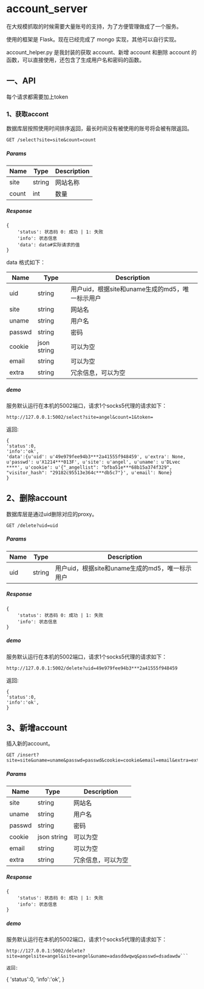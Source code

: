# account_server

在大规模抓取的时候需要大量账号的支持，为了方便管理做成了一个服务。

使用的框架是 Flask。现在已经完成了 mongo 实现，其他可以自行实现。

account_helper.py 是我封装的获取 account、新增 account 和删除 account 的函数，可以直接使用，还包含了生成用户名和密码的函数。


## 一、API

每个请求都需要加上token

### 1、获取accont

数据库层按照使用时间排序返回，最长时间没有被使用的账号将会被有限返回。


```
GET /select?site=site&count=count
```

##### Params 

| Name | Type | Description |
| ----| ---- | ---- |
| site | string | 网站名称|
| count | int | 数量 |

##### Response

```
{
    'status': 状态码 0: 成功 | 1: 失败
    'info': 状态信息 
    'data': data#实际请求的值
}
```
data 格式如下：

| Name | Type | Description |
| ----| ---- | ---- |
| uid | string | 用户uid，根据site和uname生成的md5，唯一标示用户 |
| site | string | 网站名 |
| uname | string | 用户名 |
| passwd | string | 密码 |
| cookie | json string | 可以为空 |
| email | string | 可以为空 |
| extra | string | 冗余信息，可以为空 |

##### demo

服务默认运行在本机的5002端口，请求1个socks5代理的请求如下：

```
http://127.0.0.1:5002/select?site=angel&count=1&token=
```

返回:

```
{
'status':0,
'info':'ok',
'data':{u'uid': u'49e979fee94b3***2a41555f948459', u'extra': None, u'passwd': u'X1214***013F', u'site': u'angel', u'uname': u'DLvec ****', u'cookie': u'{"_angellist": "bfba51e***68b15a374f329", "visitor_hash": "29182c95513e364c***db5c7"}', u'email': None}
}

```

## 2、删除account

数据库层是通过uid删除对应的proxy。

```
GET /delete?uid=uid
```

##### Params 

| Name | Type | Description |
| ----| ---- | ---- |
| uid | string | 用户uid，根据site和uname生成的md5，唯一标示用户 |

##### Response

```
{
    'status': 状态码 0: 成功 | 1: 失败
    'info': 状态信息 
}
```

##### demo

服务默认运行在本机的5002端口，请求1个socks5代理的请求如下：

```
http://127.0.0.1:5002/delete?uid=49e979fee94b3***2a41555f948459
```

返回:

```
{
'status':0,
'info':'ok',
}

```

## 3、新增account

插入新的account。

```
GET /insert?site=site&uname=uname&passwd=passwd&cookie=cookie&email=email&extra=extra
```

##### Params 

| Name | Type | Description |
| ----| ---- | ---- |
| site | string | 网站名 |
| uname | string | 用户名 |
| passwd | string | 密码 |
| cookie | json string | 可以为空 |
| email | string | 可以为空 |
| extra | string | 冗余信息，可以为空 |

##### Response

```
{
    'status': 状态码 0: 成功 | 1: 失败
    'info': 状态信息 
}
```

##### demo

服务默认运行在本机的5002端口，请求1个socks5代理的请求如下：

```
http://127.0.0.1:5002/delete?site=angelsite=angel&site=angel&uname=adasddwqwq&passwd=dsadawdw```

返回:

```
{
'status':0,
'info':'ok',
}

```

